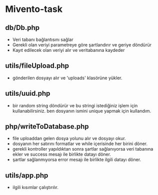 
# Mivento-task

## db/Db.php

- Veri tabanı bağlantısını sağlar
- Gerekli olan veriyi parametreye göre şartlandırır ve geriye döndürür
- Kayıt edilecek olan veriyi alır ve veritabanına kaydeder

## utils/fileUpload.php
- gönderilen dosyayı alır ve 'uploads' klasörüne yükler.

## utils/uuid.php
- bir random string döndürür ve bu stringi istediğiniz işlem için kullanabilirsiniz. ben dosyanın ismini unique yapmak için kullandım.

## php/writeToDatabase.php
- file uploaddan gelen dosya yolunu alır ve dosyayı okur.
- dosyanın her satırını formatlar ve while içerisinde her birini döner.
- gerekli kontroller yapıldıktan sonra şartlar sağlanıyorsa veri tabanına ekler ve success mesajı ile birlikte datayı döner.
- şartlar sağlanmıyorsa error mesajı ile birlikte ilgili datayı döner.

## utils/app.php
- ilgili kısımlar çalıştırılır.
